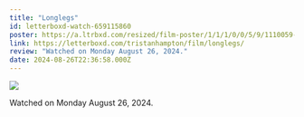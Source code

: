 ```yaml
---
title: "Longlegs"
id: letterboxd-watch-659115860
poster: https://a.ltrbxd.com/resized/film-poster/1/1/1/0/0/5/9/1110059-longlegs-0-600-0-900-crop.jpg?v=9d77241a8c
link: https://letterboxd.com/tristanhampton/film/longlegs/
review: "Watched on Monday August 26, 2024."
date: 2024-08-26T22:36:58.000Z
---
```

 <p><img src="https://a.ltrbxd.com/resized/film-poster/1/1/1/0/0/5/9/1110059-longlegs-0-600-0-900-crop.jpg?v=9d77241a8c"/></p> <p>Watched on Monday August 26, 2024.</p>